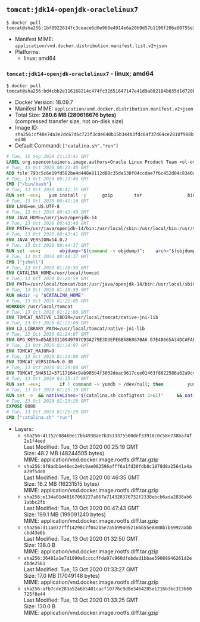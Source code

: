 ## `tomcat:jdk14-openjdk-oraclelinux7`

```console
$ docker pull tomcat@sha256:1bf8922614fc3ceace6d0e968e4914e6a2069d57b1198f286a00755e2769ae94
```

-	Manifest MIME: `application/vnd.docker.distribution.manifest.list.v2+json`
-	Platforms:
	-	linux; amd64

### `tomcat:jdk14-openjdk-oraclelinux7` - linux; amd64

```console
$ docker pull tomcat@sha256:bd4cbb2e116168214c474fc32651647147e41d9a002184b635d1d720bb027b45
```

-	Docker Version: 18.09.7
-	Manifest MIME: `application/vnd.docker.distribution.manifest.v2+json`
-	Total Size: **280.6 MB (280616676 bytes)**  
	(compressed transfer size, not on-disk size)
-	Image ID: `sha256:cf48e74a3e2dc67d6c723f3cde640b15b344b3fdc64f37d64ce2810f988bed40`
-	Default Command: `["catalina.sh","run"]`

```dockerfile
# Tue, 15 Sep 2020 21:23:41 GMT
LABEL org.opencontainers.image.authors=Oracle Linux Product Team <ol-ovm-info_ww@oracle.com> org.opencontainers.image.url=https://github.com/oracle/container-images org.opencontainers.image.source=https://github.com/oracle/container-images/tree/dist-amd64/7-slim org.opencontainers.image.vendor=Oracle America, Inc org.opencontainers.image.title=Oracle Linux 7 (slim) org.opencontainers.image.description=Oracle Linux is an open-source       operating system available under the GNU General Public License (GPLv2) and       is suitable for both general purpose or Oracle workloads.
# Tue, 13 Oct 2020 00:23:46 GMT
ADD file:793c5c6e19fd582be4d448e8112d88c35da538f04ccdae7f6c452d84c8340aad in / 
# Tue, 13 Oct 2020 00:23:46 GMT
CMD ["/bin/bash"]
# Tue, 13 Oct 2020 00:41:15 GMT
RUN set -eux; 	yum install -y 		gzip 		tar 				binutils 		freetype fontconfig 	; 	rm -rf /var/cache/yum
# Tue, 13 Oct 2020 00:41:16 GMT
ENV LANG=en_US.UTF-8
# Tue, 13 Oct 2020 00:43:40 GMT
ENV JAVA_HOME=/usr/java/openjdk-14
# Tue, 13 Oct 2020 00:43:40 GMT
ENV PATH=/usr/java/openjdk-14/bin:/usr/local/sbin:/usr/local/bin:/usr/sbin:/usr/bin:/sbin:/bin
# Tue, 13 Oct 2020 00:43:41 GMT
ENV JAVA_VERSION=14.0.2
# Tue, 13 Oct 2020 00:44:37 GMT
RUN set -eux; 		objdump="$(command -v objdump)"; 	arch="$(objdump --file-headers "$objdump" | awk -F '[:,]+[[:space:]]+' '$1 == "architecture" { print $2 }')"; 	case "$arch" in 		amd64 | i386:x86-64) 			downloadUrl=https://download.java.net/java/GA/jdk14.0.2/205943a0976c4ed48cb16f1043c5c647/12/GPL/openjdk-14.0.2_linux-x64_bin.tar.gz; 			downloadSha256=91310200f072045dc6cef2c8c23e7e6387b37c46e9de49623ce0fa461a24623d; 			;; 		*) echo >&2 "error: unsupported architecture: '$arch'"; exit 1 ;; 	esac; 		curl -fL -o openjdk.tgz "$downloadUrl"; 	echo "$downloadSha256 *openjdk.tgz" | sha256sum --strict --check -; 		mkdir -p "$JAVA_HOME"; 	tar --extract 		--file openjdk.tgz 		--directory "$JAVA_HOME" 		--strip-components 1 		--no-same-owner 	; 	rm openjdk.tgz; 		ln -sfT "$JAVA_HOME" /usr/java/default; 	ln -sfT "$JAVA_HOME" /usr/java/latest; 	for bin in "$JAVA_HOME/bin/"*; do 		base="$(basename "$bin")"; 		[ ! -e "/usr/bin/$base" ]; 		alternatives --install "/usr/bin/$base" "$base" "$bin" 20000; 	done; 		java -Xshare:dump; 		rm -rf "$JAVA_HOME/lib/security/cacerts"; 	ln -sT /etc/pki/ca-trust/extracted/java/cacerts "$JAVA_HOME/lib/security/cacerts"; 		fileEncoding="$(echo 'System.out.println(System.getProperty("file.encoding"))' | jshell -s -)"; [ "$fileEncoding" = 'UTF-8' ]; rm -rf ~/.java; 	javac --version; 	java --version
# Tue, 13 Oct 2020 00:44:37 GMT
CMD ["jshell"]
# Tue, 13 Oct 2020 01:20:59 GMT
ENV CATALINA_HOME=/usr/local/tomcat
# Tue, 13 Oct 2020 01:20:59 GMT
ENV PATH=/usr/local/tomcat/bin:/usr/java/openjdk-14/bin:/usr/local/sbin:/usr/local/bin:/usr/sbin:/usr/bin:/sbin:/bin
# Tue, 13 Oct 2020 01:20:59 GMT
RUN mkdir -p "$CATALINA_HOME"
# Tue, 13 Oct 2020 01:21:00 GMT
WORKDIR /usr/local/tomcat
# Tue, 13 Oct 2020 01:21:00 GMT
ENV TOMCAT_NATIVE_LIBDIR=/usr/local/tomcat/native-jni-lib
# Tue, 13 Oct 2020 01:21:00 GMT
ENV LD_LIBRARY_PATH=/usr/local/tomcat/native-jni-lib
# Tue, 13 Oct 2020 01:24:07 GMT
ENV GPG_KEYS=05AB33110949707C93A279E3D3EFE6B686867BA6 07E48665A34DCAFAE522E5E6266191C37C037D42 47309207D818FFD8DCD3F83F1931D684307A10A5 541FBE7D8F78B25E055DDEE13C370389288584E7 61B832AC2F1C5A90F0F9B00A1C506407564C17A3 79F7026C690BAA50B92CD8B66A3AD3F4F22C4FED 9BA44C2621385CB966EBA586F72C284D731FABEE A27677289986DB50844682F8ACB77FC2E86E29AC A9C5DF4D22E99998D9875A5110C01C5A2F6059E7 DCFD35E0BF8CA7344752DE8B6FB21E8933C60243 F3A04C595DB5B6A5F1ECA43E3B7BBB100D811BBE F7DA48BB64BCB84ECBA7EE6935CD23C10D498E23
# Tue, 13 Oct 2020 01:24:07 GMT
ENV TOMCAT_MAJOR=9
# Tue, 13 Oct 2020 01:24:08 GMT
ENV TOMCAT_VERSION=9.0.38
# Tue, 13 Oct 2020 01:24:08 GMT
ENV TOMCAT_SHA512=37117164c9ab985b4f3032deac9617cee01463f8822586a62a9c498d2720fac23a8207fcf7a76cea2fcb3c6f828ff12b7b31422316a7d92e707c3bd8d687e303
# Tue, 13 Oct 2020 01:25:17 GMT
RUN set -eux; 		if ! command -v yumdb > /dev/null; then 		yum install -y yum-utils; 		yumdb set reason dep yum-utils; 	fi; 	if [ -f /etc/oracle-release ]; then 		yumdb set reason user filesystem; 	fi; 	_yum_install_temporary() { ( set -eu +x; 		local pkg todo=''; 		for pkg; do 			if ! rpm --query "$pkg" > /dev/null 2>&1; then 				todo="$todo $pkg"; 			fi; 		done; 		if [ -n "$todo" ]; then 			set -x; 			yum install -y $todo; 			yumdb set reason dep $todo; 		fi; 	) }; 	_yum_install_temporary gzip tar; 		ddist() { 		local f="$1"; shift; 		local distFile="$1"; shift; 		local mvnFile="${1:-}"; 		local success=; 		local distUrl=; 		for distUrl in 			"https://www.apache.org/dyn/closer.cgi?action=download&filename=$distFile" 			"https://www-us.apache.org/dist/$distFile" 			"https://www.apache.org/dist/$distFile" 			"https://archive.apache.org/dist/$distFile" 			${mvnFile:+"https://repo1.maven.org/maven2/org/apache/tomcat/tomcat/$mvnFile"} 		; do 			if curl -fL -o "$f" "$distUrl" && [ -s "$f" ]; then 				success=1; 				break; 			fi; 		done; 		[ -n "$success" ]; 	}; 		ddist 'tomcat.tar.gz' "tomcat/tomcat-$TOMCAT_MAJOR/v$TOMCAT_VERSION/bin/apache-tomcat-$TOMCAT_VERSION.tar.gz" "$TOMCAT_VERSION/tomcat-$TOMCAT_VERSION.tar.gz"; 	echo "$TOMCAT_SHA512 *tomcat.tar.gz" | sha512sum --strict --check -; 	ddist 'tomcat.tar.gz.asc' "tomcat/tomcat-$TOMCAT_MAJOR/v$TOMCAT_VERSION/bin/apache-tomcat-$TOMCAT_VERSION.tar.gz.asc" "$TOMCAT_VERSION/tomcat-$TOMCAT_VERSION.tar.gz.asc"; 	export GNUPGHOME="$(mktemp -d)"; 	for key in $GPG_KEYS; do 		gpg --batch --keyserver ha.pool.sks-keyservers.net --recv-keys "$key"; 	done; 	gpg --batch --verify tomcat.tar.gz.asc tomcat.tar.gz; 	tar -xf tomcat.tar.gz --strip-components=1; 	rm bin/*.bat; 	rm tomcat.tar.gz*; 	command -v gpgconf && gpgconf --kill all || :; 	rm -rf "$GNUPGHOME"; 		mv webapps webapps.dist; 	mkdir webapps; 		nativeBuildDir="$(mktemp -d)"; 	tar -xf bin/tomcat-native.tar.gz -C "$nativeBuildDir" --strip-components=1; 	_yum_install_temporary 		apr-devel 		gcc 		make 		openssl-devel 	; 	( 		export CATALINA_HOME="$PWD"; 		cd "$nativeBuildDir/native"; 		aprConfig="$(command -v apr-1-config)"; 		./configure 			--libdir="$TOMCAT_NATIVE_LIBDIR" 			--prefix="$CATALINA_HOME" 			--with-apr="$aprConfig" 			--with-java-home="$JAVA_HOME" 			--with-ssl=yes; 		make -j "$(nproc)"; 		make install; 	); 	rm -rf "$nativeBuildDir"; 	rm bin/tomcat-native.tar.gz; 		deps="$( 		find "$TOMCAT_NATIVE_LIBDIR" -type f -executable -exec ldd '{}' ';' 			| awk '/=>/ && $(NF-1) != "=>" { print $(NF-1) }' 			| sort -u 			| xargs -r rpm --query --whatprovides 			| sort -u 	)"; 	[ -z "$deps" ] || yumdb set reason user $deps; 		yum autoremove -y; 	yum clean all; 	rm -rf /var/cache/yum; 		find ./bin/ -name '*.sh' -exec sed -ri 's|^#!/bin/sh$|#!/usr/bin/env bash|' '{}' +; 		chmod -R +rX .; 	chmod 777 logs temp work
# Tue, 13 Oct 2020 01:25:19 GMT
RUN set -e 	&& nativeLines="$(catalina.sh configtest 2>&1)" 	&& nativeLines="$(echo "$nativeLines" | grep 'Apache Tomcat Native')" 	&& nativeLines="$(echo "$nativeLines" | sort -u)" 	&& if ! echo "$nativeLines" | grep -E 'INFO: Loaded( APR based)? Apache Tomcat Native library' >&2; then 		echo >&2 "$nativeLines"; 		exit 1; 	fi
# Tue, 13 Oct 2020 01:25:20 GMT
EXPOSE 8080
# Tue, 13 Oct 2020 01:25:20 GMT
CMD ["catalina.sh" "run"]
```

-	Layers:
	-	`sha256:41152c08460e17bb4938ae7b3513375500def33918c0c58e738ba74f2e1f4eed`  
		Last Modified: Tue, 13 Oct 2020 00:25:19 GMT  
		Size: 48.2 MB (48244505 bytes)  
		MIME: application/vnd.docker.image.rootfs.diff.tar.gzip
	-	`sha256:9f8adb1e46ec2e9c9ae083596afff6a1fd30fdb8c1878d8a25641a4aa79f5dd0`  
		Last Modified: Tue, 13 Oct 2020 00:46:35 GMT  
		Size: 16.2 MB (16231515 bytes)  
		MIME: application/vnd.docker.image.rootfs.diff.tar.gzip
	-	`sha256:e134a01d48167069227a867a714328376732f2338ebcb6ada2838ab61abbc2fb`  
		Last Modified: Tue, 13 Oct 2020 00:47:43 GMT  
		Size: 199.1 MB (199091240 bytes)  
		MIME: application/vnd.docker.image.rootfs.diff.tar.gzip
	-	`sha256:d11a0727ff14298c7f042b5e7a5b994952166b55e8808b7b5992aabbcbd43e6b`  
		Last Modified: Tue, 13 Oct 2020 01:32:50 GMT  
		Size: 138.0 B  
		MIME: application/vnd.docker.image.rootfs.diff.tar.gzip
	-	`sha256:36481a1e7d1090a6ccccffda97c960dfebdad1bbae59089946261d2edbde2561`  
		Last Modified: Tue, 13 Oct 2020 01:33:27 GMT  
		Size: 17.0 MB (17049148 bytes)  
		MIME: application/vnd.docker.image.rootfs.diff.tar.gzip
	-	`sha256:afb7cde283a52a6b5401cacf10776c9d8e3464285e1216b3bc313b60725f8e44`  
		Last Modified: Tue, 13 Oct 2020 01:33:25 GMT  
		Size: 130.0 B  
		MIME: application/vnd.docker.image.rootfs.diff.tar.gzip
